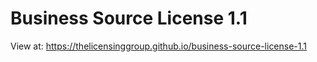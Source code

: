 # Business Source License 1.1

View at: https://thelicensinggroup.github.io/business-source-license-1.1

